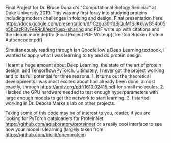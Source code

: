 Final Project for Dr. Bruce Donald's "Computational Biology Seminar" at Duke University 2019. This was my first foray into studying proteins including modern challenges in folding and design. Final presentation here: https://docs.google.com/presentation/d/1Czgu30rfdBjQuM1SJKkvwG54b05p5bEazRBvFeRRrJI/edit?usp=sharing and PDF write up with citations and the idea in more depth: [Final Project PDF Writeup](Trenton Bricken Protein Autoencoder.pdf)

Simultaneously reading through Ian Goodfellow's Deep Learning textbook, I wanted to apply what I was learning to try and do protein design. 

I learnt a huge amount about Deep Learning, the state of the art of protein design, and Tensorflow/PyTorch. Ultimately, I never got the project working and to its full potential for three reasons. 1. It turns out the theoretical developments I was most excited about had already been done, almost exactly, through https://arxiv.org/pdf/1610.02415.pdf for small molecules. 2. I lacked the GPU hardware needed to test enough hyperparameters with large enough models to get the network to start learning. 3. I started working in Dr. Debora Marks's lab on other projects.  

Taking some of this code may be of interest to you, reader, if you are looking for PyTorch dataloaders for ProteinNet https://github.com/aqlaboratory/proteinnet or a really cool interface to see how your model is learning (largely taken from https://github.com/biolib/openprotein) 
